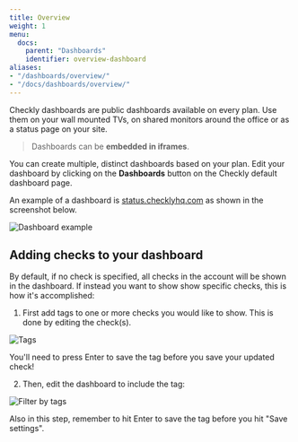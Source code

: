 ```yaml
---
title: Overview
weight: 1
menu:
  docs:
    parent: "Dashboards"
    identifier: overview-dashboard
aliases:
- "/dashboards/overview/"
- "/docs/dashboards/overview/"
---
```


Checkly dashboards are public dashboards available on every plan. Use them on your wall mounted TVs, on
shared monitors around the office or as a status page on your site.

> Dashboards can be **embedded in iframes**.

You can create multiple, distinct dashboards based on your plan. Edit your dashboard by clicking on
the **Dashboards** button on the Checkly default dashboard page.

An example of a dashboard is [status.checklyhq.com](https://status.checklyhq.com) as shown in the screenshot below.

![Dashboard example](/docs/images/dashboards/dashboard_example.png)

## Adding checks to your dashboard

By default, if no check is specified, all checks in the account will be shown in the dashboard. If instead you want to show show specific checks, this is how it's accomplished:

1. First add tags to one or more checks you would like to show. This is done by editing the check(s). 

![Tags](/docs/images/dashboards/tags.png)

You'll need to press Enter to save the tag before you save your updated check!

2. Then, edit the dashboard to include the tag:

![Filter by tags](/docs/images/dashboards/filter_by_tag.png)

Also in this step, remember to hit Enter to save the tag before you hit "Save settings".